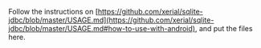 Follow the instructions on [https://github.com/xerial/sqlite-jdbc/blob/master/USAGE.md](https://github.com/xerial/sqlite-jdbc/blob/master/USAGE.md#how-to-use-with-android), and put the files here.
